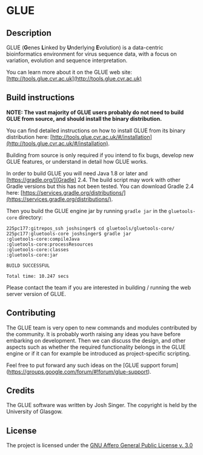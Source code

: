 # GLUE

## Description

GLUE (**G**enes **L**inked by **U**nderlying **E**volution) is a data-centric bioinformatics environment for virus sequence data, with a focus on variation, evolution and sequence interpretation.

You can learn more about it on the GLUE web site: [http://tools.glue.cvr.ac.uk](http://tools.glue.cvr.ac.uk)

## Build instructions

**NOTE: The vast majority of GLUE users probably do not need to build GLUE from source, and should install the binary distribution.**

You can find detailed instructions on how to install GLUE from its binary distribution here: [http://tools.glue.cvr.ac.uk/#/installation](http://tools.glue.cvr.ac.uk/#/installation).

Building from source is only required if you intend to fix bugs, develop new GLUE features, or understand in detail how GLUE works. 

In order to build GLUE you will need Java 1.8 or later and [https://gradle.org/](Gradle) 2.4. The build script may work with other Gradle versions but this has not been tested. You can download Gradle 2.4 here: [https://services.gradle.org/distributions/](https://services.gradle.org/distributions/).

Then you build the GLUE engine jar by running `gradle jar` in the `gluetools-core` directory: 

```
225pc177:gitrepos_ssh joshsinger$ cd gluetools/gluetools-core/
225pc177:gluetools-core joshsinger$ gradle jar
:gluetools-core:compileJava
:gluetools-core:processResources
:gluetools-core:classes
:gluetools-core:jar

BUILD SUCCESSFUL

Total time: 10.247 secs
```

Please contact the team if you are interested in building / running the web server version of GLUE.

## Contributing

The GLUE team is very open to new commands and modules contributed by the community. It is probably worth raising any ideas you have before embarking on development. Then we can discuss the design, and other aspects such as whether the required functionality belongs in the GLUE engine or if it can for example be introduced as project-specific scripting. 

Feel free to put forward any such ideas on the [GLUE support forum] (https://groups.google.com/forum/#!forum/glue-support).

## Credits

The GLUE software was written by Josh Singer. The copyright is held by the University of Glasgow.

## License

The project is licensed under the [GNU Affero General Public License v. 3.0](https://www.gnu.org/licenses/agpl-3.0.en.html)